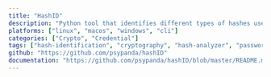 ```yaml
---
title: "HashID"
description: "Python tool that identifies different types of hashes used to encrypt data, particularly passwords, supporting over 220 hash types."
platforms: ["linux", "macos", "windows", "cli"]
categories: ["Crypto", "Credential"]
tags: ["hash-identification", "cryptography", "hash-analyzer", "password-cracking", "hash-types"]
github: "https://github.com/psypanda/hashID"
documentation: "https://github.com/psypanda/hashID/blob/master/README.md"
---
```

